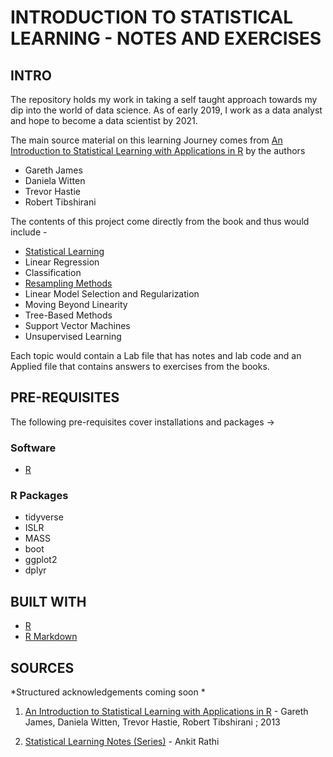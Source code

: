# INTRODUCTION TO STATISTICAL LEARNING - NOTES AND EXERCISES


## INTRO
The repository holds my work in taking a self taught approach towards my dip into the world of data science. As of early 2019, I work as a data analyst and hope to become a data scientist by 2021.

The main source material on this learning Journey comes from [An Introduction to Statistical Learning with Applications in R] by the authors

* Gareth James
* Daniela Witten
* Trevor Hastie
* Robert Tibshirani

The contents of this project come directly from the book and thus would include -

* [Statistical Learning](https://github.com/aniruddha-panwar/ISLR/tree/master/Ch02%20-%20Statistical%20Learning)
* Linear Regression
* Classification
* [Resampling Methods](https://github.com/aniruddha-panwar/ISLR/tree/master/Ch05%20-%20Resampling%20Methods)
* Linear Model Selection and Regularization
* Moving Beyond Linearity
* Tree-Based Methods
* Support Vector Machines
* Unsupervised Learning

Each topic would contain a Lab file that has notes and lab code and an Applied file that contains answers to exercises from the books.


## PRE-REQUISITES

The following pre-requisites cover installations and packages ->

### Software
* [R](https://www.r-project.org/)

### R Packages
* tidyverse
* ISLR
* MASS
* boot
* ggplot2
* dplyr


## BUILT WITH

* [R](https://www.r-project.org/)
* [R Markdown](https://rmarkdown.rstudio.com/)


## SOURCES

*Structured acknowledgements coming soon *

1. [An Introduction to Statistical Learning with Applications in R] - Gareth James, Daniela Witten, Trevor Hastie, Robert Tibshirani ; 2013

2. [Statistical Learning Notes (Series)](https://towardsdatascience.com/statistical-learning-notes-series-c8c218102ae0) - Ankit Rathi


[An Introduction to Statistical Learning with Applications in R]: https://www.springer.com/us/book/9781461471370
